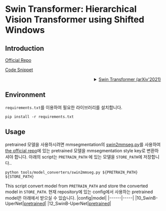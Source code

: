 # Swin Transformer: Hierarchical Vision Transformer using Shifted Windows

## Introduction

<!-- [ALGORITHM] -->

<a href="https://github.com/microsoft/Swin-Transformer">Official Repo</a>

<a href="https://github.com/open-mmlab/mmsegmentation/blob/v0.17.0/mmseg/models/backbones/swin.py#L524">Code Snippet</a>

<details>
<summary align="right"><a href="https://arxiv.org/abs/2103.14030">Swin Transformer (arXiv'2021)</a></summary>

```latex
@article{liu2021Swin,
  title={Swin Transformer: Hierarchical Vision Transformer using Shifted Windows},
  author={Liu, Ze and Lin, Yutong and Cao, Yue and Hu, Han and Wei, Yixuan and Zhang, Zheng and Lin, Stephen and Guo, Baining},
  journal={arXiv preprint arXiv:2103.14030},
  year={2021}
}
```

</details>

## Environment

`requirements.txt`를 이용하여 필요한 라이브러리를 설치합니다.
```shell
pip install -r requirements.txt
```

## Usage

pretrained 모델을 사용하시려면 mmsegmentation의 [swin2mmseg.py](https://github.com/open-mmlab/mmsegmentation/blob/master/tools/model_converters/swin2mmseg.py)를 사용하여 [the official repo](https://github.com/SwinTransformer/Swin-Transformer-Semantic-Segmentation)에 있는 pretrained 모델을 mmsegmentation style key로 변환하셔야 합니다.
아래의 script는 `PRETRAIN_PATH` 에 있는 모델을 `STORE_PATH`에 저장합니다..
```shell
python tools/model_converters/swin2mmseg.py ${PRETRAIN_PATH} ${STORE_PATH}
```
This script convert model from `PRETRAIN_PATH` and store the converted model in `STORE_PATH`.
현재 repository에 있는 config에서 사용하는 pretrained model은 아래에서 받으실 수 있습니다.
|config|model|
|------|-----|
|10_SwinB-UperNet|[pretrained](https://download.openmmlab.com/mmsegmentation/v0.5/swin/upernet_swin_base_patch4_window12_512x512_160k_ade20k_pretrain_384x384_22K/upernet_swin_base_patch4_window12_512x512_160k_ade20k_pretrain_384x384_22K_20210531_125459-429057bf.pth)|
|12_SwinB-UperNet|[pretrained](https://download.openmmlab.com/mmsegmentation/v0.5/swin/upernet_swin_base_patch4_window12_512x512_160k_ade20k_pretrain_384x384_22K/upernet_swin_base_patch4_window12_512x512_160k_ade20k_pretrain_384x384_22K_20210531_125459-429057bf.pth)|


